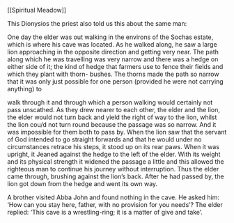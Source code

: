 [[Spiritual Meadow]]
 
This Dionysios the priest also told us this about the same man:  
 
One day the elder was out walking in the environs of the Sochas estate, which is where his cave was located. As he walked along, he saw a large lion approaching in the opposite direction and getting very near. The path along which he was travelling was very narrow and there was a hedge on either side of it; the kind of hedge that farmers use to fence their fields and which they plant with thorn- bushes. The thorns made the path so narrow that it was only just possible for one person (provided he were not carrying anything) to  
 
walk through it and through which a person walking would certainly not pass unscathed. As they drew nearer to each other, the elder and the lion, the elder would not turn back and yield the right of way to the lion, whilst the lion cou/d not turn round because the passage was so narrow. And it was impossible for them both to pass by. When the lion saw that the servant of God intended to go straight forwards and that he would under no circumstances retrace his steps, it stood up on its rear paws. When it was upright, it Jeaned against the hedge to the left of the elder. With its weight and its physical strength it widened the passage a little and this allowed the righteous man to continue his journey without interruption. Thus the elder came through, brushing against the lion’s back. After he had passed by, the lion got down from the hedge and went its own way.  
 
A brother visited Abba John and found nothing in the cave. He asked him: ‘How can you stay here, father, with no provision for you needs’? The elder replied: ‘This cave is a wrestling-ring; it is a matter of give and take’. 
